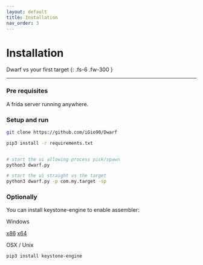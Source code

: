 ```yaml
---
layout: default
title: Installation
nav_order: 3
---
```


# Installation

Dwarf vs your first target
{: .fs-6 .fw-300 }

---

### Pre requisites
A frida server running anywhere.

### Setup and run

```bash
git clone https://github.com/iGio90/Dwarf

pip3 install -r requirements.txt


# start the ui allowing process pick/spawn
python3 dwarf.py

# start the ui straight vs the target
python3 dwarf.py -p com.my.target -sp

```

### Optionally

You can install keystone-engine to enable assembler:


Windows

[x86](https://github.com/keystone-engine/keystone/releases/download/0.9.1/keystone-0.9.1-python-win32.msi)
[x64](https://github.com/keystone-engine/keystone/releases/download/0.9.1/keystone-0.9.1-python-win64.msi)

OSX / Unix

```bash
pip3 install keystone-engine
```



